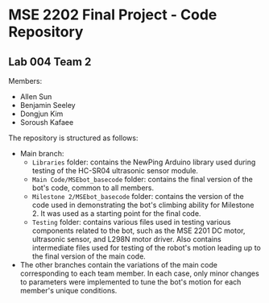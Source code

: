 # MSE 2202 Final Project - Code Repository
## Lab 004 Team 2
Members:
- Allen Sun
- Benjamin Seeley
- Dongjun Kim
- Soroush Kafaee

The repository is structured as follows:
- Main branch:
  - `Libraries` folder: contains the NewPing Arduino library used during testing of the HC-SR04 ultrasonic sensor module.
  - `Main Code/MSEbot_basecode` folder: contains the final version of the bot's code, common to all members.
  - `Milestone 2/MSEbot_basecode` folder: contains the version of the code used in demonstrating the bot's climbing ability for Milestone 2. It was used as a starting point for the final code.
  - `Testing` folder: contains various files used in testing various components related to the bot, such as the MSE 2201 DC motor, ultrasonic sensor, and L298N motor driver. Also contains intermediate files used for testing of the robot's motion leading up to the final version of the main code. 
- The other branches contain the variations of the main code corresponding to each team member. In each case, only minor changes to parameters were implemented to tune the bot's motion for each member's unique conditions.
